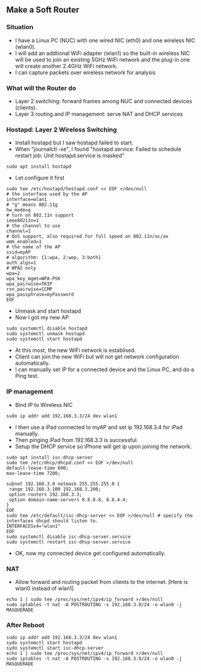## Make a Soft Router
### Situation
* I have a Linux PC (NUC) with one wired NIC (eth0) and one wireless NIC (wlan0). 
* I will add an addtional WiFi adapter (wlan1) so the built-in wireless NIC will be used to join an existing 5GHz WiFi network and the plug-in one will create another 2.4GHz WiFi network.
* I can capture packets over wireless network for analysis 
### What will the Router do
* Layer 2 switching: forward frames among NUC and connected devices (clients).
* Layer 3 routing and IP management: serve NAT and DHCP services
### Hostapd: Layer 2 Wireless Switching
* Install hostapd but I saw hostapd failed to start. 
* When "journalctl -xe", I found "hostapd.service: Failed to schedule restart job: Unit hostapd.service is masked"
```
sudo apt install hostapd
```
* Let configure it first 
```
sudo tee /etc/hostapd/hostapd.conf << EOF >/dev/null 
# the interface used by the AP
interface=wlan1 
# "g" means 802.11g
hw_mode=g
# turn on 802.11n support
ieee80211n=1   
# the channel to use
channel=1
# QoS support, also required for full speed on 802.11n/ac/ax
wmm_enabled=1 
# the name of the AP
ssid=myAP
# algorithm: {1:wpa, 2:wep, 3:both}
auth_algs=1
# WPA2 only
wpa=2
wpa_key_mgmt=WPA-PSK
wpa_pairwise=TKIP
rsn_pairwise=CCMP
wpa_passphrase=myPassword
EOF
```
* Unmask and start hostapd
* Now I got my new AP
```
sudo systemctl disable hostapd
sudo systemctl unmask hostapd
sudo systemctl start hostapd
```
* At this most, the new WiFi network is establised. 
* Client can join the new WiFi but will not get network configuration automatically.
* I can manually set IP for a connected device and the Linux PC, and do a Ping test.
### IP management
* Bind IP to Wireless NIC
```
sudo ip addr add 192.168.3.3/24 dev wlan1
```
* I then use a iPad connected to myAP and set ip 192.168.3.4 for iPad manually. 
* Then pinging iPad from 192.168.3.3 is successful. 
* Setup the DHCP service so iPhone will get ip upon joining the network.
```
sudo apt install isc-dhcp-server
sudo tee /etc/dhcp/dhcpd.conf << EOF >/dev/null  
default-lease-time 600;
max-lease-time 7200;

subnet 192.168.3.0 netmask 255.255.255.0 {
 range 192.168.3.100 192.168.3.200;
 option routers 192.168.3.3;
 option domain-name-servers 8.8.8.8, 8.8.4.4; 
}
EOF
sudo tee /etc/default/isc-dhcp-server << EOF >/dev/null # specify the interfaces dhcpd should listen to.
INTERFACESv4="wlan1"
EOF
sudo systemctl disable isc-dhcp-server.service
sudo systemctl restart isc-dhcp-server.service
```
* OK, now my connected device get configured automatically.
### NAT
* Allow forward and routing packet from clients to the internet. [Here is wlan0 instead of wlan1]
```
echo 1 | sudo tee /proc/sys/net/ipv4/ip_forward >/dev/null
sudo iptables -t nat -A POSTROUTING -s 192.168.3.0/24 -o wlan0 -j MASQUERADE
```
### After Reboot
```
sudo ip addr add 192.168.3.3/24 dev wlan1
sydo systemctl start hostapd  
sydo systemctl start isc-dhcp-server   
echo 1 | sudo tee /proc/sys/net/ipv4/ip_forward >/dev/null
sudo iptables -t nat -A POSTROUTING -s 192.168.3.0/24 -o wlan0 -j MASQUERADE
```
